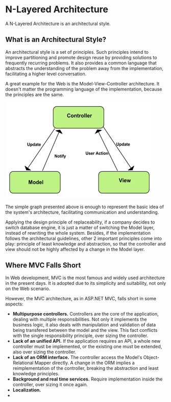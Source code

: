 # N-Layered Architecture

  A N-Layered Architecture is an architectural style.
  
  ## What is an Architectural Style?
  
  An architectural style is a set of principles. Such principles intend to improve partitioning and promote design reuse by providing solutions to frequently recurring problems. It also provides a common language that abstracts the understanding of the problem away from the implementation, facilitating a higher level conversation.
  
  A great example for the Web is the Model-View-Controller architecture. It doesn't matter the programming language of the implementation, because the principles are the same.
  
  
![MVC ](./resources/img/figure2.png)

The simple graph presented above is enough to represent the basic idea of the system's architecture, facilitating communication and understanding.

Applying the design principle of replaceability, if a company decides to switch database engine, it is just a matter of switching the Model layer, instead of rewriting the whole system. Besides, if the implementation follows the architectural guidelines, other 2 important principles come into play: principle of least knowledge and abstraction, so that the controller and view should not be highly affected by a change in the Model layer.

## Where MVC Falls Short

In Web development, MVC is the most famous and widely used architecture in the present days. It is adopted due to its simplicity and suitability, not only on the Web scenario.

However, the MVC architecture, as in ASP.NET MVC, falls short in some aspects:

* **Multipurpose controllers.** Controllers are the core of the application, dealing with multiple responsibilities. Not only it implements the business logic, it also deals with manipulation and validation of data being transfered between the model and the view. This fact conflicts with the single responsibility principle, over sizing the controller.
* **Lack of an unified API.** If the application requires an API, a whole new controller must be implemented, or the existing one must be extended, also over sizing the controller.
* **Lack of an ORM interface.** The controller access the Model's Object-Relational Mapper directly. A change in the ORM implies a reimplementation of the controller, breaking the abstraction and least knowledge principles.
* **Background and real time services.** Require implementation inside the controller, over sizing it once again.
* **Localization.** 
* 
